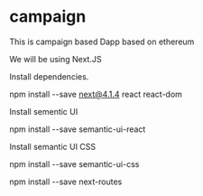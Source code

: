 # campaign
This is campaign based Dapp based on ethereum

We will be using Next.JS

Install dependencies.

npm install --save next@4.1.4 react react-dom

Install  sementic UI

npm install --save semantic-ui-react


Install semantic UI CSS

npm install --save semantic-ui-css

npm install --save next-routes
